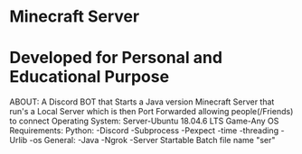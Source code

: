 # Minecraft Server
# Developed for Personal and Educational Purpose
ABOUT:
    A Discord BOT that Starts a Java version Minecraft Server that run's a Local Server 
    which is then Port Forwarded allowing people(/Friends) to connect
Operating System:
    Server-Ubuntu 18.04.6 LTS
    Game-Any OS
Requirements:
  Python:
    -Discord
    -Subprocess
    -Pexpect
    -time
    -threading
    -Urlib
    -os
 General:
    -Java
    -Ngrok
    -Server Startable Batch file name "ser"
